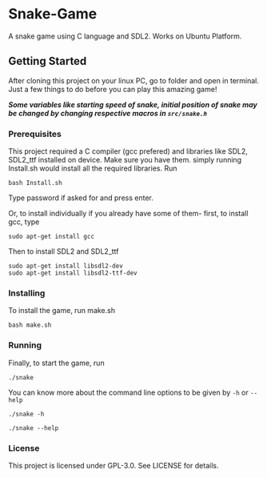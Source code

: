 # Snake-Game
A snake game using C language and SDL2. Works on Ubuntu Platform. 
## Getting Started
After cloning this project on your linux PC, go to folder and open in terminal. Just a few things to do before you can play this amazing game!

***Some variables like starting speed of snake, initial position of snake may be changed by changing respective macros in `src/snake.h`***

### Prerequisites
This project required a C compiler (gcc prefered) and libraries like SDL2, SDL2_ttf installed on device. Make sure you have them.
simply running Install.sh would install all the required libraries. Run

`bash Install.sh`

Type password if asked for and press enter.

Or, to install individually if you already have some of them- first, to install gcc, type

```
sudo apt-get install gcc
```

Then to install SDL2 and SDL2_ttf

```
sudo apt-get install libsdl2-dev
sudo apt-get install libsdl2-ttf-dev
```

### Installing
To install the game, run make.sh 

`bash make.sh`

### Running

Finally, to start the game, run 

`./snake`

You can know more about the command line options to be given by `-h` or `--help` 

`./snake -h`

`./snake --help`

### License
This project is licensed under GPL-3.0. See LICENSE for details.
